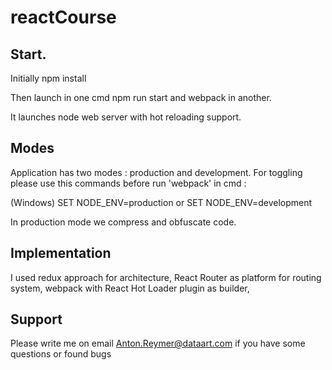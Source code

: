 # reactCourse

## Start.

Initially
    npm install

Then launch in one cmd
    npm run start
and
    webpack
in another.

It launches node web server with hot reloading support.

## Modes

Application has two modes : production and development.
For toggling please use this commands before run 'webpack' in cmd :

(Windows)
SET NODE_ENV=production
or
SET NODE_ENV=development

In production mode we compress and obfuscate code.

## Implementation

I used redux approach for architecture, React Router as platform for routing system,  webpack with React Hot Loader plugin as builder,

## Support

Please write me on email Anton.Reymer@dataart.com if you have some questions or found bugs